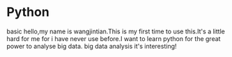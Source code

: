 # Python
basic 
hello,my name is wangjintian.This is my first time to use this.It's a little hard for me for i have never use before.I want to learn python for the great power to analyse big data.  big data analysis it's interesting! 

